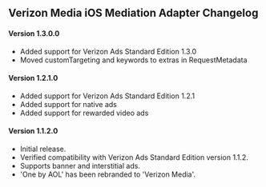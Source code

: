 ## Verizon Media iOS Mediation Adapter Changelog

#### Version 1.3.0.0
- Added support for Verizon Ads Standard Edition 1.3.0
- Moved customTargeting and keywords to extras in RequestMetadata

#### Version 1.2.1.0
- Added support for Verizon Ads Standard Edition 1.2.1
- Added support for native ads
- Added support for rewarded video ads

#### Version 1.1.2.0
- Initial release.
- Verified compatibility with Verizon Ads Standard Edition version 1.1.2.
- Supports banner and interstitial ads.
- 'One by AOL' has been rebranded to 'Verizon Media'.
